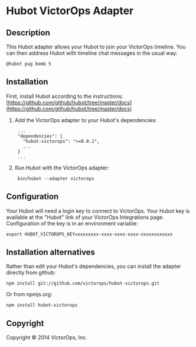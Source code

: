 # Hubot VictorOps Adapter

## Description
This Hubot adapter allows your Hubot to join your VictorOps timeline.  You can then address Hubot with timeline chat messages in the usual way:

    @hubot pug bomb 5

## Installation
First, install Hubot according to the instructions: [https://github.com/github/hubot/tree/master/docs](https://github.com/github/hubot/tree/master/docs)

1. Add the VictorOps adapter to your Hubot's dependencies:

        ...
        "dependencies": {
          "hubot-victorops": ">=0.0.1",
          ...
        }
        ...

1. Run Hubot  with the VictorOps adapter:

        bin/hubot --adapter victorops

## Configuration
Your Hubot will need a login key to connect to VictorOps.  Your Hubot key is available at the "Hubot" link of your VictorOps Integrations page.
Configuration of the key is in an environment variable:

    export HUBOT_VICTOROPS_KEY=xxxxxxxx-xxxx-xxxx-xxxx-xxxxxxxxxxxx

## Installation alternatives
Rather than edit your Hubot's dependencies, you can install the adapter directly from github:

    npm install git://github.com/victorops/hubot-victorops.git

Or from npmjs.org:

    npm install hubot-victorops

## Copyright

Copyright &copy; 2014 VictorOps, Inc.